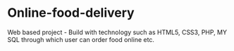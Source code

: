# Online-food-delivery
Web based project - Build with technology such as HTML5, CSS3, PHP, MY SQL  through which user can order food online etc.
